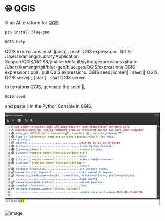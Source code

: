 # 🌐 QGIS

🌐 an AI terraform for [QGIS](https://www.qgis.org/).

```bash
pip install blue-geo
```

```bash
QGIS help
```
QGIS expressions push [push]
 . push QGIS expressions.
   QGIS: /Users/kamangir/Library/Application Support/QGIS/QGIS3/profiles/default/python/expressions
   github: /Users/kamangir/git/blue-geo/blue_geo/QGIS/expressions
QGIS expressions pull
 . pull QGIS expressions.
QGIS seed [screen]
 . seed 🌱 QGIS.
QGIS serve[r] [start]
 . start QGIS server.

to terraform QGIS, generate the seed 🌱,

```bash
QGIS seed
```

and paste it in the Python Console in QGIS.

![image](https://github.com/kamangir/assets/blob/main/blue-geo/QGIS-python-console.png?raw=true)

![image](https://raw.githubusercontent.com/kamangir/assets/main/blue-geo/QGIS.png)
